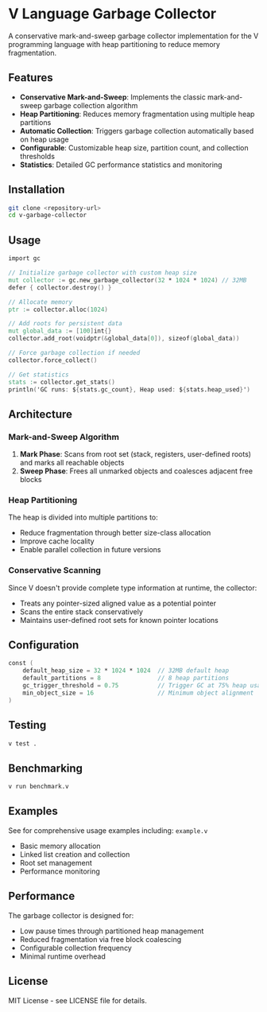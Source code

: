 # V Language Garbage Collector

A conservative mark-and-sweep garbage collector implementation for the V programming language with heap partitioning to reduce memory fragmentation.

## Features

- **Conservative Mark-and-Sweep**: Implements the classic mark-and-sweep garbage collection algorithm
- **Heap Partitioning**: Reduces memory fragmentation using multiple heap partitions
- **Automatic Collection**: Triggers garbage collection automatically based on heap usage
- **Configurable**: Customizable heap size, partition count, and collection thresholds
- **Statistics**: Detailed GC performance statistics and monitoring

## Installation

```bash
git clone <repository-url>
cd v-garbage-collector
```

## Usage

```v
import gc

// Initialize garbage collector with custom heap size
mut collector := gc.new_garbage_collector(32 * 1024 * 1024) // 32MB
defer { collector.destroy() }

// Allocate memory
ptr := collector.alloc(1024)

// Add roots for persistent data
mut global_data := [100]int{}
collector.add_root(voidptr(&global_data[0]), sizeof(global_data))

// Force garbage collection if needed
collector.force_collect()

// Get statistics
stats := collector.get_stats()
println('GC runs: ${stats.gc_count}, Heap used: ${stats.heap_used}')
```

## Architecture
### Mark-and-Sweep Algorithm
1. **Mark Phase**: Scans from root set (stack, registers, user-defined roots) and marks all reachable objects
2. **Sweep Phase**: Frees all unmarked objects and coalesces adjacent free blocks

### Heap Partitioning
The heap is divided into multiple partitions to:
- Reduce fragmentation through better size-class allocation
- Improve cache locality
- Enable parallel collection in future versions

### Conservative Scanning
Since V doesn't provide complete type information at runtime, the collector:
- Treats any pointer-sized aligned value as a potential pointer
- Scans the entire stack conservatively
- Maintains user-defined root sets for known pointer locations

## Configuration

```v
const (
    default_heap_size = 32 * 1024 * 1024  // 32MB default heap
    default_partitions = 8                // 8 heap partitions
    gc_trigger_threshold = 0.75           // Trigger GC at 75% heap usage
    min_object_size = 16                  // Minimum object alignment
)
```

## Testing

```v
v test .
```

## Benchmarking

```v
v run benchmark.v
```

## Examples
See for comprehensive usage examples including: `example.v`
- Basic memory allocation
- Linked list creation and collection
- Root set management
- Performance monitoring

## Performance
The garbage collector is designed for:
- Low pause times through partitioned heap management
- Reduced fragmentation via free block coalescing
- Configurable collection frequency
- Minimal runtime overhead

## License
MIT License - see LICENSE file for details.
